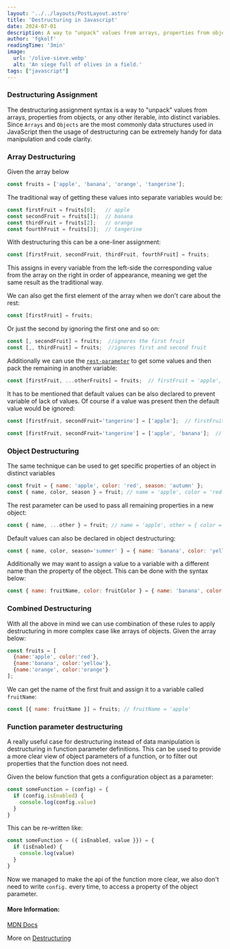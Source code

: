 ```yaml
---
layout: '../../layouts/PostLayout.astro'
title: 'Destructuring in Javascript'
date: 2024-07-01
description: A way to "unpack" values from arrays, properties from objects, or any other iterable, into distinct variables.
author: 'fgkolf'
readingTime: '3min'
image:
  url: '/olive-sieve.webp'
  alt: 'An siege full of olives in a field.'
tags: ["javascript"]
---
```


### Destructuring Assignment
The destructuring assignment syntax is a way to "unpack" values from arrays, properties from objects, or any other iterable, into distinct variables.
Since ```Arrays``` and ```Objects``` are the most commonly data structures used in JavaScript then the usage of destructuring can be extremely handy for data manipulation and code clarity.

### Array Destructuring
Given the array below
``` javascript
const fruits = ['apple', 'banana', 'orange', 'tangerine'];
```
The traditional way of getting these values into separate variables would be:
``` javascript
const firstFruit = fruits[0];   // apple
const secondFruit = fruits[1];  // banana
const thirdFruit = fruits[2];   // orange
const fourthFruit = fruits[3];  // tangerine
```
With destructuring this can be a one-liner assignment:
``` javascript
const [firstFruit, secondFruit, thirdFruit, fourthFruit] = fruits;
```
This assigns in every variable from the left-side the corresponding value from the array on the right in order of appearance, meaning we get the same result as the traditional way.

We can also get the first element of the array when we don't care about the rest:
``` javascript
const [firstFruit] = fruits;
```
Or just the second by ignoring the first one and so on:
``` javascript
const [, secondFruit] = fruits;  //ignores the first fruit
const [,, thirdFruit] = fruits;  //ignores first and second fruit
```

Additionally we can use the <a href='https://developer.mozilla.org/en-US/docs/Web/JavaScript/Reference/Functions/rest_parameters' target='_blank' rel='nofollow'>`rest-parameter`</a> to get some values and then pack the remaining in another variable:
``` javascript
const [firstFruit, ...otherFruits] = fruits;  // firstFruit = 'apple', otherFruits = ['banana', 'orange', 'tangerine'] 
```

It has to be mentioned that default values can be also declared to prevent variable of lack of values. Of course if a value was present then the default value would be ignored:
``` javascript
const [firstFruit, secondFruit='tangerine'] = ['apple'];  // firstFruit = 'apple', secondFruit = 'tangerine'

const [firstFruit, secondFruit='tangerine'] = ['apple', 'banana'];  // firstFruit = 'apple', secondFruit = 'banana'
```

### Object Destructuring
The same technique can be used to get specific properties of an object in distinct variables
``` javascript
const fruit = { name: 'apple', color: 'red', season: 'autumn' };
const { name, color, season } = fruit; // name = 'apple', color = 'red', season = 'autumn'
```

The rest parameter can be used to pass all remaining properties in a new object:
``` javascript
const { name, ...other } = fruit; // name = 'apple', other = { color = 'red', season = 'autumn' }
```

Default values can also be declared in object destructuring:
``` javascript
const { name, color, season='summer' } = { name: 'banana', color: 'yellow' }}; // name = 'banana', color = 'yellow', season = 'summer'
```

Additionally we may want to assign a value to a variable with a different name than the property of the object. This can be done with the syntax below:
``` javascript
const { name: fruitName, color: fruitColor } = { name: 'banana', color: 'yellow' }}; // fruitName = 'banana', fruitColor: 'yellow'
```

### Combined Destructuring
With all the above in mind we can use combination of these rules to apply destructuring in more complex case like arrays of objects. Given the array below:
``` javascript
const fruits = [
  {name:'apple', color:'red'},
  {name:'banana', color:'yellow'},
  {name:'orange', color:'orange'}
];
```
We can get the name of the first fruit and assign it to a variable called ```fruitName```:
``` javascript
const [{ name: fruitName }] = fruits; // fruitName = 'apple'
```

### Function parameter destructuring
A really useful case for destructuring instead of data manipulation is destructuring in function parameter definitions. This can be used to provide a more clear view of object parameters of a function, or to filter out properties that the function does not need.

Given the below function that gets a configuration object as a parameter:
``` javascript
const someFunction = (config) = {
  if (config.isEnabled) {
    console.log(config.value)
  }
}
```
This can be re-written like:
``` javascript
const someFunction = ({ isEnabled, value }}) = {
  if (isEnabled) {
    console.log(value)
  }
}
```
Now we managed to make the api of the function more clear, we also don't need to write ```config.``` every time, to access a property of the object parameter.

#### More Information:
<a href='https://developer.mozilla.org/el/docs/Web/JavaScript/Reference/Operators/Destructuring_assignment' target='_blank' rel='nofollow'>MDN Docs</a>

More on <a href='https://javascript.info/destructuring-assignment' target='_blank' rel='nofollow'>Destructuring</a>